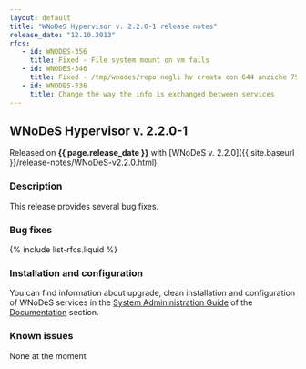 ```yaml
---
layout: default
title: "WNoDeS Hypervisor v. 2.2.0-1 release notes"
release_date: "12.10.2013"
rfcs:
   - id: WNODES-356
     title: Fixed - File system mount on vm fails
   - id: WNODES-346
     title: Fixed - /tmp/wnodes/repo negli hv creata con 644 anziche 755
   - id: WNODES-336
     title: Change the way the info is exchanged between services
---
```


## WNoDeS Hypervisor v. 2.2.0-1

Released on **{{ page.release_date }}** with [WNoDeS v. 2.2.0]({{ site.baseurl }}/release-notes/WNoDeS-v2.2.0.html).

### Description

This release provides several bug fixes.

### Bug fixes

{% include list-rfcs.liquid %}

### Installation and configuration

You can find information about upgrade, clean installation and configuration of WNoDeS services in the [System Admininistration Guide][wnodes-sysadmin-guide] of the [Documentation][wnodes-documentation] section.

### Known issues

None at the moment

[wnodes-documentation]: {{site.baseurl}}/documentation.html
[wnodes-sysadmin-guide]: {{site.baseurl}}/documentation/sysadmin-guide/2.2.0

